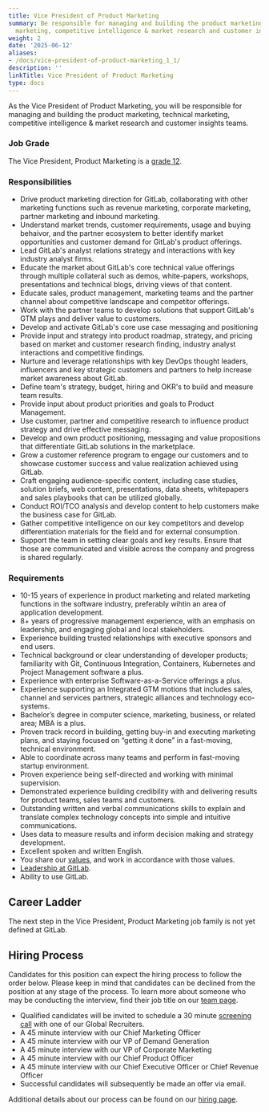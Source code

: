 ```yaml
---
title: Vice President of Product Marketing
summary: Be responsible for managing and building the product marketing, technical
  marketing, competitive intelligence & market research and customer insights teams.
weight: 2
date: '2025-06-12'
aliases:
- /docs/vice-president-of-product-marketing_1_1/
description: ''
linkTitle: Vice President of Product Marketing
type: docs
---
```


As the Vice President of Product Marketing, you will be responsible for managing and building the product marketing, technical marketing, competitive intelligence & market research and customer insights teams.

### Job Grade

The Vice President, Product Marketing is a [grade 12](/handbook/total-rewards/compensation/compensation-calculator/#gitlab-job-grades).

### Responsibilities

- Drive product marketing direction for GitLab, collaborating with other marketing functions such as revenue marketing, corporate marketing, partner marketing and inbound marketing.
- Understand market trends, customer requirements, usage and buying behaivor, and the partner ecosystem to better identify market opportunities and customer demand for GitLab's product offerings.
- Lead GitLab's analyst relations strategy and interactions with key industry analyst firms.
- Educate the market about GitLab's core technical value offerings through multiple collateral such as demos, white-papers, workshops, presentations and technical blogs, driving views of that content.
- Educate sales, product management, marketing teams and the partner channel about competitive landscape and competitor offerings.
- Work with the partner teams to develop solutions that support GitLab's GTM plays and deliver value to customers.
- Develop and activate GitLab's core use case messaging and positioning
- Provide input and strategy into product roadmap, strategy, and pricing based on market and customer research finding, industry analyst interactions and competitive findings.
- Nurture and leverage relationships with key DevOps thought leaders, influencers and key strategic customers and partners to help increase market awareness about GitLab.
- Define team's strategy, budget, hiring and OKR's to build and measure team results.
- Provide input about product priorities and goals to Product Management.
- Use customer, partner and competitive research to influence product strategy and drive effective messaging.
- Develop and own product positioning, messaging and value propositions that differentiate GitLab solutions in the marketplace.
- Grow a customer reference program to engage our customers and to showcase customer success and value realization achieved using GitLab.
- Craft engaging audience-specific content, including case studies, solution briefs, web content, presentations, data sheets, whitepapers and sales playbooks that can be utilized globally.
- Conduct ROI/TCO analysis and develop content to help customers make the business case for GitLab.
- Gather competitive intelligence on our key competitors and develop differentiation materials for the field and for external consumption.
- Support the team in setting clear goals and key results. Ensure that those are communicated and visible across the company and progress is shared regularly.

### Requirements

- 10-15 years of experience in product marketing and related marketing functions in the software industry, preferably wihtin an area of application development.
- 8+ years of progressive management experience, with an emphasis on leadership, and engaging global and local stakeholders.
- Experience building trusted relationships with executive sponsors and end users.
- Technical background or clear understanding of developer products; familiarity with Git, Continuous Integration, Containers, Kubernetes and Project Management software a plus.
- Experience with enterprise Software-as-a-Service offerings a plus.
- Experience supporting an Integrated GTM motions that includes sales, channel and services partners, strategic alliances and technology eco-systems.
- Bachelor’s degree in computer science, marketing, business, or related area; MBA is a plus.
- Proven track record in building, getting buy-in and executing marketing plans, and staying focused on “getting it done” in a fast-moving, technical environment.
- Able to coordinate across many teams and perform in fast-moving startup environment.
- Proven experience being self-directed and working with minimal supervision.
- Demonstrated experience building credibility with and delivering results for product teams, sales teams and customers.
- Outstanding written and verbal communications skills to explain and translate complex technology concepts into simple and intuitive communications.
- Uses data to measure results and inform decision making and strategy development.
- Excellent spoken and written English.
- You share our [values](/handbook/values/), and work in accordance with those values.
- [Leadership at GitLab](/handbook/company/structure/#director-group).
- Ability to use GitLab.

## Career Ladder

The next step in the Vice President, Product Marketing job family is not yet defined at GitLab.

## Hiring Process

Candidates for this position can expect the hiring process to follow the order below. Please keep in mind that candidates can be declined from the position at any stage of the process. To learn more about someone who may be conducting the interview, find their job title on our [team page](/handbook/company/team/).

- Qualified candidates will be invited to schedule a 30 minute [screening call](/handbook/hiring/interviewing/#conducting-a-screening-call) with one of our Global Recruiters.
- A 45 minute interview with our Chief Marketing Officer
- A 45 minute interview with our VP of Demand Generation
- A 45 minute interview with our VP of Corporate Marketing
- A 45 minute interview with our Chief Product Officer
- A 45 minute interview with our Chief Executive Officer or Chief Revenue Officer
- Successful candidates will subsequently be made an offer via email.

Additional details about our process can be found on our [hiring page](/handbook/hiring/).
